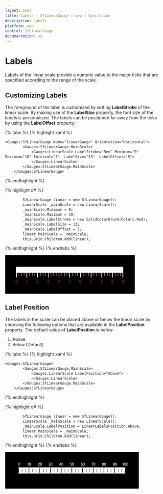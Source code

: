 ```yaml
---
layout: post
title: Labels | SfLinearGauge | uwp | Syncfusion
description: Labels 
platform: uwp
control: SfLinearGauge
documentation: ug
---
```


# Labels

Labels of the linear scale provide a numeric value to the major ticks that are specified according to the range of the scale.

## Customizing Labels

The foreground of the label is customized by setting **LabelStroke** of the linear scale. By making use of the **LabelSize** property, the font size of the labels is personalized. The labels can be positioned far away from the ticks by using the **LabelOffset** property.

{% tabs %}
{% highlight xaml %}

    <Gauges:SfLinearGauge Name="linearGauge" Orientation="Horizontal">
            <Gauges:SfLinearGauge.MainScale>
                <Gauges:LinearScale LabelStroke="Red" Minimum="0" Maximum="10" Interval="1"  LabelSize="13"  LabelOffset="5">
                </Gauges:LinearScale>
            </Gauges:SfLinearGauge.MainScale>
        </Gauges:SfLinearGauge>

{% endhighlight %}

{% highlight c# %}

            SfLinearGauge linear = new SfLinearGauge();
            LinearScale _mainScale = new LinearScale();
            _mainScale.Minimum = 0;
            _mainScale.Maximum = 10;
            _mainScale.LabelStroke = new SolidColorBrush(Colors.Red);
            _mainScale.LabelSize = 13;
            _mainScale.LabelOffset = 5;
            linear.MainScale = _mainScale;
            this.Grid.Children.Add(linear);

{% endhighlight %}
{% endtabs %}

![](Labels_images/Labels_img1.jpeg)

## Label Position

The labels in the scale can be placed above or below the linear scale by choosing the following options that are available in the **LabelPosition** property. The default value of **LabelPosition** is below.

1. Above
2. Below (Default)

{% tabs %}
{% highlight xaml %}

    <Gauges:SfLinearGauge>
            <Gauges:SfLinearGauge.MainScale>
                <Gauges:LinearScale LabelPosition="Above">
                </Gauges:LinearScale>
            </Gauges:SfLinearGauge.MainScale>
        </Gauges:SfLinearGauge>

{% endhighlight %}

{% highlight c# %}

            SfLinearGauge linear = new SfLinearGauge();
            LinearScale _mainScale = new LinearScale();
            _mainScale.LabelPosition = LinearLabelsPosition.Above;
            linear.MainScale = _mainScale;
            this.Grid.Children.Add(linear); 

{% endhighlight %}
{% endtabs %}

![](Labels_images/Labels_img2.jpeg)
